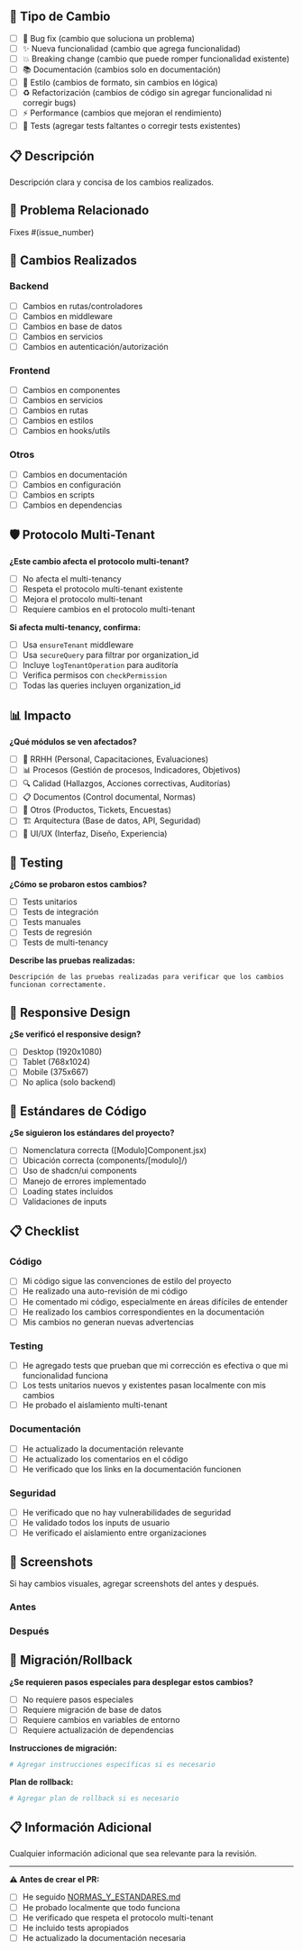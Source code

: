 ## 🔄 Tipo de Cambio

- [ ] 🐛 Bug fix (cambio que soluciona un problema)
- [ ] ✨ Nueva funcionalidad (cambio que agrega funcionalidad)
- [ ] 💥 Breaking change (cambio que puede romper funcionalidad existente)
- [ ] 📚 Documentación (cambios solo en documentación)
- [ ] 🎨 Estilo (cambios de formato, sin cambios en lógica)
- [ ] ♻️ Refactorización (cambios de código sin agregar funcionalidad ni corregir bugs)
- [ ] ⚡ Performance (cambios que mejoran el rendimiento)
- [ ] 🧪 Tests (agregar tests faltantes o corregir tests existentes)

## 📋 Descripción

Descripción clara y concisa de los cambios realizados.

## 🎯 Problema Relacionado

Fixes #(issue_number)

## 🔧 Cambios Realizados

### Backend
- [ ] Cambios en rutas/controladores
- [ ] Cambios en middleware
- [ ] Cambios en base de datos
- [ ] Cambios en servicios
- [ ] Cambios en autenticación/autorización

### Frontend
- [ ] Cambios en componentes
- [ ] Cambios en servicios
- [ ] Cambios en rutas
- [ ] Cambios en estilos
- [ ] Cambios en hooks/utils

### Otros
- [ ] Cambios en documentación
- [ ] Cambios en configuración
- [ ] Cambios en scripts
- [ ] Cambios en dependencias

## 🛡️ Protocolo Multi-Tenant

**¿Este cambio afecta el protocolo multi-tenant?**
- [ ] No afecta el multi-tenancy
- [ ] Respeta el protocolo multi-tenant existente
- [ ] Mejora el protocolo multi-tenant
- [ ] Requiere cambios en el protocolo multi-tenant

**Si afecta multi-tenancy, confirma:**
- [ ] Usa `ensureTenant` middleware
- [ ] Usa `secureQuery` para filtrar por organization_id
- [ ] Incluye `logTenantOperation` para auditoría
- [ ] Verifica permisos con `checkPermission`
- [ ] Todas las queries incluyen organization_id

## 📊 Impacto

**¿Qué módulos se ven afectados?**
- [ ] 👥 RRHH (Personal, Capacitaciones, Evaluaciones)
- [ ] 📊 Procesos (Gestión de procesos, Indicadores, Objetivos)
- [ ] 🔍 Calidad (Hallazgos, Acciones correctivas, Auditorías)
- [ ] 📋 Documentos (Control documental, Normas)
- [ ] 🎯 Otros (Productos, Tickets, Encuestas)
- [ ] 🏗️ Arquitectura (Base de datos, API, Seguridad)
- [ ] 🎨 UI/UX (Interfaz, Diseño, Experiencia)

## 🧪 Testing

**¿Cómo se probaron estos cambios?**
- [ ] Tests unitarios
- [ ] Tests de integración
- [ ] Tests manuales
- [ ] Tests de regresión
- [ ] Tests de multi-tenancy

**Describe las pruebas realizadas:**
```
Descripción de las pruebas realizadas para verificar que los cambios funcionan correctamente.
```

## 📱 Responsive Design

**¿Se verificó el responsive design?**
- [ ] Desktop (1920x1080)
- [ ] Tablet (768x1024)
- [ ] Mobile (375x667)
- [ ] No aplica (solo backend)

## 🎨 Estándares de Código

**¿Se siguieron los estándares del proyecto?**
- [ ] Nomenclatura correcta ([Modulo]Component.jsx)
- [ ] Ubicación correcta (components/[modulo]/)
- [ ] Uso de shadcn/ui components
- [ ] Manejo de errores implementado
- [ ] Loading states incluidos
- [ ] Validaciones de inputs

## 📋 Checklist

### Código
- [ ] Mi código sigue las convenciones de estilo del proyecto
- [ ] He realizado una auto-revisión de mi código
- [ ] He comentado mi código, especialmente en áreas difíciles de entender
- [ ] He realizado los cambios correspondientes en la documentación
- [ ] Mis cambios no generan nuevas advertencias

### Testing
- [ ] He agregado tests que prueban que mi corrección es efectiva o que mi funcionalidad funciona
- [ ] Los tests unitarios nuevos y existentes pasan localmente con mis cambios
- [ ] He probado el aislamiento multi-tenant

### Documentación
- [ ] He actualizado la documentación relevante
- [ ] He actualizado los comentarios en el código
- [ ] He verificado que los links en la documentación funcionen

### Seguridad
- [ ] He verificado que no hay vulnerabilidades de seguridad
- [ ] He validado todos los inputs de usuario
- [ ] He verificado el aislamiento entre organizaciones

## 📸 Screenshots

Si hay cambios visuales, agregar screenshots del antes y después.

### Antes
<!-- Agregar screenshot del estado anterior -->

### Después
<!-- Agregar screenshot del estado nuevo -->

## 🔄 Migración/Rollback

**¿Se requieren pasos especiales para desplegar estos cambios?**
- [ ] No requiere pasos especiales
- [ ] Requiere migración de base de datos
- [ ] Requiere cambios en variables de entorno
- [ ] Requiere actualización de dependencias

**Instrucciones de migración:**
```bash
# Agregar instrucciones específicas si es necesario
```

**Plan de rollback:**
```bash
# Agregar plan de rollback si es necesario
```

## 📋 Información Adicional

Cualquier información adicional que sea relevante para la revisión.

---

**⚠️ Antes de crear el PR:**
- [ ] He seguido [NORMAS_Y_ESTANDARES.md](NORMAS_Y_ESTANDARES.md)
- [ ] He probado localmente que todo funciona
- [ ] He verificado que respeta el protocolo multi-tenant
- [ ] He incluido tests apropiados
- [ ] He actualizado la documentación necesaria 